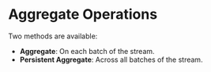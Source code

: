 # Aggregate Operations

Two methods are available:

* **Aggregate**: On each batch of the stream.
* **Persistent Aggregate**: Across all batches of the stream.
